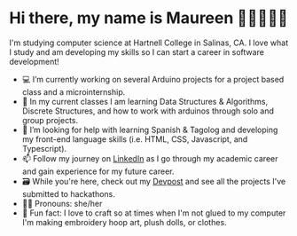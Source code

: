# Hi there, my name is Maureen 👋🏽👩🏽‍💻

I'm studying computer science at Hartnell College in Salinas, CA. I love what I study and am developing my skills so I can start a career in software development!  

- 💻 I’m currently working on several Arduino projects for a project based class and a microinternship. 
- 🤖 In my current classes I am learning Data Structures & Algorithms, Discrete Structures, and how to work with arduinos through solo and group projects.  
- 🌱 I’m looking for help with learning Spanish & Tagolog and developing my front-end language skills (i.e. HTML, CSS, Javascript, and Typescript).
- 📫 Follow my journey on <a href="https://www.linkedin.com/in/maureen-sanchez/">LinkedIn</a> as I go through my academic career and gain experience for my future career.
- 🗃️ While you're here, check out my <a href="https://devpost.com/maureensanchez99">Devpost</a> and see all the projects I've submitted to hackathons. 
- 👩🏽 Pronouns: she/her 
- 🧵 Fun fact: I love to craft so at times when I'm not glued to my computer I'm making embroidery hoop art, plush dolls, or clothes.

